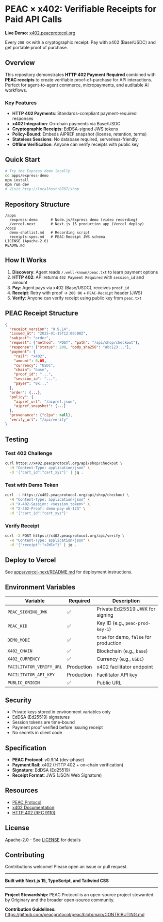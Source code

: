 # PEAC × x402: Verifiable Receipts for Paid API Calls

**Live Demo:** [x402.peacprotocol.org](https://x402.peacprotocol.org)

Every `200 OK` with a cryptographic receipt. Pay with x402 (Base/USDC) and get portable proof of purchase.

## Overview

This repository demonstrates **HTTP 402 Payment Required** combined with **PEAC receipts** to create verifiable proof-of-purchase for API interactions. Perfect for agent-to-agent commerce, micropayments, and auditable AI workflows.

### Key Features

- **HTTP 402 Payments**: Standards-compliant payment-required responses
- **x402 Integration**: On-chain payments via Base/USDC
- **Cryptographic Receipts**: EdDSA-signed JWS tokens
- **Policy-Bound**: Embeds AIPREF snapshot (license, retention, terms)
- **Stateless Sessions**: No database required, serverless-friendly
- **Offline Verification**: Anyone can verify receipts with public key

## Quick Start

```bash
# Try the Express demo locally
cd apps/express-demo
npm install
npm run dev
# Visit http://localhost:8787/shop
```

## Repository Structure

```
/apps
  /express-demo      # Node.js/Express demo (video recording)
  /vercel-next       # Next.js 15 production app (Vercel deploy)
/docs
  demo-shotlist.md   # Recording script
  receipts-spec.md   # PEAC-Receipt JWS schema
LICENSE (Apache-2.0)
README.md
```

## How It Works

1. **Discovery**: Agent reads `/.well-known/peac.txt` to learn payment options
2. **HTTP 402**: API returns `402 Payment Required` with `session_id` and amount
3. **Pay**: Agent pays via x402 (Base/USDC), receives `proof_id`
4. **Receipt**: Retry with proof → `200 OK` + `PEAC-Receipt` header (JWS)
5. **Verify**: Anyone can verify receipt using public key from `peac.txt`

## PEAC Receipt Structure

```json
{
  "receipt_version": "0.9.14",
  "issued_at": "2025-01-15T12:00:00Z",
  "subject": "order",
  "request": {"method": "POST", "path": "/api/shop/checkout"},
  "response": {"status": 200, "body_sha256": "abc123..."},
  "payment": {
    "rail": "x402",
    "amount": 0.05,
    "currency": "USDC",
    "chain": "base",
    "proof_id": "...",
    "session_id": "...",
    "payer": "0x..."
  },
  "order": {...},
  "policy": {
    "aipref_url": "/aipref.json",
    "aipref_snapshot": {...}
  },
  "provenance": {"c2pa": null},
  "verify_url": "/api/verify"
}
```

## Testing

### Test 402 Challenge

```bash
curl https://x402.peacprotocol.org/api/shop/checkout \
  -H "Content-Type: application/json" \
  -d '{"cart_id":"cart_xyz"}' | jq .
```

### Test with Demo Token

```bash
curl -i https://x402.peacprotocol.org/api/shop/checkout \
  -H "Content-Type: application/json" \
  -H "X-402-Session: <session_token>" \
  -H "X-402-Proof: demo-pay-ok-123" \
  -d '{"cart_id":"cart_xyz"}'
```

### Verify Receipt

```bash
curl -X POST https://x402.peacprotocol.org/api/verify \
  -H "Content-Type: application/json" \
  -d '{"receipt":"<JWS>"}' | jq .
```

## Deploy to Vercel

See [apps/vercel-next/README.md](apps/vercel-next/README.md) for deployment instructions.

## Environment Variables

| Variable | Required | Description |
|----------|----------|-------------|
| `PEAC_SIGNING_JWK` | ✅ | Private Ed25519 JWK for signing |
| `PEAC_KID` | ✅ | Key ID (e.g., `peac-prod-key-1`) |
| `DEMO_MODE` | ✅ | `true` for demo, `false` for production |
| `X402_CHAIN` | ✅ | Blockchain (e.g., `base`) |
| `X402_CURRENCY` | ✅ | Currency (e.g., `USDC`) |
| `FACILITATOR_VERIFY_URL` | Production | x402 facilitator endpoint |
| `FACILITATOR_API_KEY` | Production | Facilitator API key |
| `PUBLIC_ORIGIN` | ✅ | Public URL |

## Security

- Private keys stored in environment variables only
- EdDSA (Ed25519) signatures
- Session tokens are time-bound
- Payment proof verified before issuing receipt
- No secrets in client code

## Specification

- **PEAC Protocol**: v0.9.14 (dev-phase)
- **Payment Rail**: x402 (HTTP 402 + on-chain verification)
- **Signature**: EdDSA (Ed25519)
- **Receipt Format**: JWS (JSON Web Signature)

## Resources

- [PEAC Protocol](https://peacprotocol.org)
- [x402 Documentation](https://x402.org)
- [HTTP 402 (RFC 9110)](https://www.rfc-editor.org/rfc/rfc9110.html#status.402)

## License

Apache-2.0 - See [LICENSE](LICENSE) for details

## Contributing

Contributions welcome! Please open an issue or pull request.

---

**Built with Next.js 15, TypeScript, and Tailwind CSS**

---

**Project Stewardship:** PEAC Protocol is an open-source project stewarded by Originary and the broader open-source community.

**Contribution Guidelines:** https://github.com/peacprotocol/peac/blob/main/CONTRIBUTING.md
